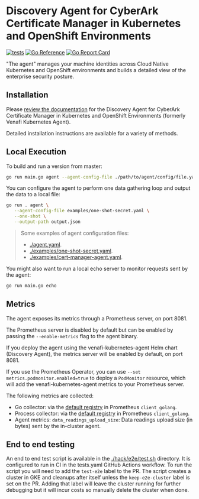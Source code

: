 # Discovery Agent for CyberArk Certificate Manager in Kubernetes and OpenShift Environments

[![tests](https://github.com/jetstack/jetstack-secure/actions/workflows/tests.yaml/badge.svg?branch=master&event=push)](https://github.com/jetstack/jetstack-secure/actions/workflows/tests.yaml)
[![Go Reference](https://pkg.go.dev/badge/github.com/jetstack/jetstack-secure.svg)](https://pkg.go.dev/github.com/jetstack/jetstack-secure)
[![Go Report Card](https://goreportcard.com/badge/github.com/jetstack/jetstack-secure)](https://goreportcard.com/report/github.com/jetstack/jetstack-secure)

"The agent" manages your machine identities across Cloud Native Kubernetes and OpenShift environments and builds a detailed view of the enterprise security posture.

## Installation

Please [review the documentation](https://docs.venafi.cloud/vaas/k8s-components/c-tlspk-agent-overview/) for the Discovery Agent for CyberArk Certificate Manager in Kubernetes and OpenShift Environments (formerly Venafi Kubernetes Agent).

Detailed installation instructions are available for a variety of methods.

## Local Execution

To build and run a version from master:

```bash
go run main.go agent --agent-config-file ./path/to/agent/config/file.yaml -p 0h1m0s
```

You can configure the agent to perform one data gathering loop and output the data to a local file:

```bash
go run . agent \
   --agent-config-file examples/one-shot-secret.yaml \
   --one-shot \
   --output-path output.json
```

> Some examples of agent configuration files:
> - [./agent.yaml](./agent.yaml).
> - [./examples/one-shot-secret.yaml](./examples/one-shot-secret.yaml).
> - [./examples/cert-manager-agent.yaml](./examples/cert-manager-agent.yaml).

You might also want to run a local echo server to monitor requests sent by the agent:

```bash
go run main.go echo
```

## Metrics

The agent exposes its metrics through a Prometheus server, on port 8081.

The Prometheus server is disabled by default but can be enabled by passing the `--enable-metrics` flag to the agent binary.

If you deploy the agent using the venafi-kubernetes-agent Helm chart (Discovery Agent), the metrics server will be enabled by default, on port 8081.

If you use the Prometheus Operator, you can use `--set metrics.podmonitor.enabled=true` to deploy a `PodMonitor` resource,
which will add the venafi-kubernetes-agent metrics to your Prometheus server.

The following metrics are collected:

- Go collector: via the [default registry](https://github.com/prometheus/client_golang/blob/34e02e282dc4a3cb55ca6441b489ec182e654d59/prometheus/registry.go#L60-L63) in Prometheus `client_golang`.
- Process collector: via the [default registry](https://github.com/prometheus/client_golang/blob/34e02e282dc4a3cb55ca6441b489ec182e654d59/prometheus/registry.go#L60-L63) in Prometheus `client_golang`.
- Agent metrics: `data_readings_upload_size`: Data readings upload size (in bytes) sent by the in-cluster agent.

## End to end testing

An end to end test script is available in the [./hack/e2e/test.sh](./hack/e2e/test.sh) directory. It is configured to run in CI
in the tests.yaml GitHub Actions workflow. To run the script you will need to add the `test-e2e` label to the PR.
The script creates a cluster in GKE and cleanups after itself unless the `keep-e2e-cluster` label is set on the PR. Adding that 
label will leave the cluster running for further debugging but it will incur costs so manually delete the cluster when done.
